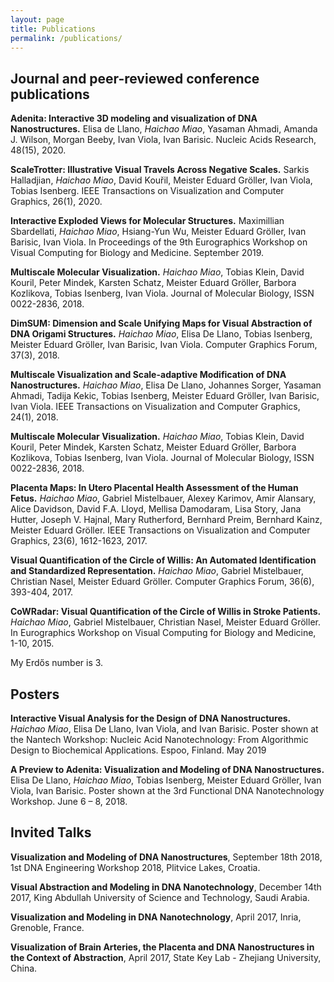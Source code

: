 ```yaml
---
layout: page
title: Publications
permalink: /publications/
---
```


## Journal and peer-reviewed conference publications

**Adenita: Interactive 3D modeling and visualization of DNA Nanostructures.** Elisa de Llano, _Haichao Miao_, Yasaman Ahmadi, Amanda J. Wilson, Morgan Beeby, Ivan Viola, Ivan Barisic. Nucleic Acids Research, 48(15), 2020.

**ScaleTrotter: Illustrative Visual Travels Across Negative Scales.** Sarkis Halladjian, _Haichao Miao_, David Kouřil, Meister Eduard Gröller, Ivan Viola, Tobias Isenberg. IEEE Transactions on Visualization and Computer Graphics, 26(1), 2020.

**Interactive Exploded Views for Molecular Structures.** Maximillian Sbardellati, _Haichao Miao_, Hsiang-Yun Wu, Meister Eduard Gröller, Ivan Barisic, Ivan Viola. In Proceedings of the 9th Eurographics Workshop on Visual Computing for Biology and Medicine. September 2019.

**Multiscale Molecular Visualization.** _Haichao Miao_, Tobias Klein, David Kouril, Peter Mindek, Karsten Schatz, Meister Eduard Gröller, Barbora Kozlikova, Tobias Isenberg, Ivan Viola. Journal of Molecular Biology, ISSN 0022-2836, 2018.

**DimSUM: Dimension and Scale Unifying Maps for Visual Abstraction of DNA Origami Structures.** _Haichao Miao_, Elisa De Llano, Tobias Isenberg, Meister Eduard Gröller, Ivan Barisic, Ivan Viola. Computer Graphics Forum, 37(3), 2018.

**Multiscale Visualization and Scale-adaptive Modification of DNA Nanostructures.**
_Haichao Miao_, Elisa De Llano, Johannes Sorger, Yasaman Ahmadi, Tadija Kekic, Tobias Isenberg, Meister Eduard Gröller, Ivan Barisic, Ivan Viola. IEEE Transactions on Visualization and Computer Graphics, 24(1), 2018.

**Multiscale Molecular Visualization.** _Haichao Miao_, Tobias Klein, David Kouril, Peter Mindek, Karsten Schatz, Meister Eduard Gröller, Barbora Kozlikova, Tobias Isenberg, Ivan Viola. Journal of Molecular Biology, ISSN 0022-2836, 2018.

**Placenta Maps: In Utero Placental Health Assessment of the Human Fetus.** _Haichao Miao_, Gabriel Mistelbauer, Alexey Karimov, Amir Alansary, Alice Davidson, David F.A. Lloyd, Mellisa Damodaram, Lisa Story, Jana Hutter, Joseph V. Hajnal, Mary Rutherford, Bernhard Preim, Bernhard Kainz, Meister Eduard Gröller. IEEE Transactions on Visualization and Computer Graphics, 23(6), 1612-1623, 2017.

**Visual Quantification of the Circle of Willis: An Automated Identification and Standardized Representation.** _Haichao Miao_, Gabriel Mistelbauer, Christian Nasel, Meister Eduard Gröller. Computer Graphics Forum, 36(6), 393-404, 2017.

**CoWRadar: Visual Quantification of the Circle of Willis in Stroke Patients.** _Haichao Miao_, Gabriel Mistelbauer, Christian Nasel, Meister Eduard Gröller. In Eurographics Workshop on Visual Computing for Biology and Medicine, 1-10, 2015.

My Erdős number is 3.

## Posters

**Interactive Visual Analysis for the Design of DNA Nanostructures.** _Haichao Miao_, Elisa De Llano, Ivan Viola, and Ivan Barisic. Poster shown at the Nantech Workshop: Nucleic Acid Nanotechnology: From Algorithmic Design to Biochemical Applications. Espoo, Finland. May 2019

**A Preview to Adenita: Visualization and Modeling of DNA Nanostructures.** Elisa De Llano, _Haichao Miao_, Tobias Isenberg, Meister Eduard Gröller, Ivan Viola, Ivan Barisic. Poster shown at the 3rd Functional DNA Nanotechnology Workshop. June 6 – 8, 2018.

## Invited Talks
**Visualization and Modeling of DNA Nanostructures**, September 18th 2018, 1st DNA Engineering Workshop 2018, Plitvice Lakes, Croatia.

**Visual Abstraction and Modeling in DNA Nanotechnology**, December 14th 2017, King Abdullah University of Science and Technology, Saudi Arabia.

**Visualization and Modeling in DNA Nanotechnology**, April 2017, Inria, Grenoble, France.

**Visualization of Brain Arteries, the Placenta and DNA Nanostructures in the Context of Abstraction**, April 2017, State Key Lab - Zhejiang University, China.


